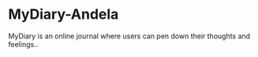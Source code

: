 # MyDiary-Andela
MyDiary is an online journal where users can pen down their thoughts and feelings..
